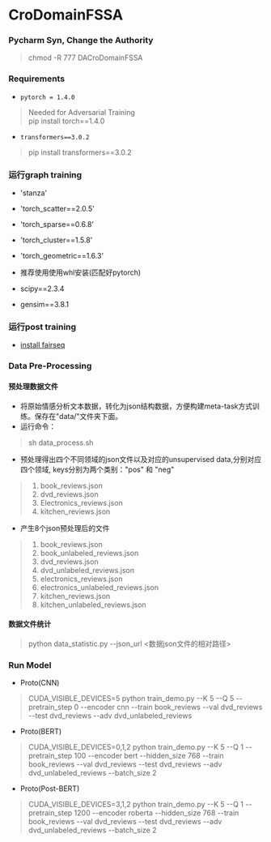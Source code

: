 # CroDomainFSSA

### Pycharm Syn, Change the Authority 
> chmod  -R 777 DACroDomainFSSA


### Requirements
* `pytorch = 1.4.0`  
> Needed for Adversarial Training \
> pip install torch==1.4.0
* `transformers==3.0.2`  
> pip install transformers==3.0.2

### 运行graph training 
* 'stanza'
* 'torch_scatter==2.0.5'
* 'torch_sparse==0.6.8'
* 'torch_cluster==1.5.8'
* 'torch_geometric==1.6.3'

* 推荐使用使用whl安装(匹配好pytorch)

* scipy==2.3.4
* gensim==3.8.1

### 运行post training
* [install fairseq](https://github.com/pytorch/fairseq)

### Data Pre-Processing
#### 预处理数据文件
* 将原始情感分析文本数据，转化为json结构数据，方便构建meta-task方式训练。保存在"data/"文件夹下面。
* 运行命令：
> sh data_process.sh
* 预处理得出四个不同领域的json文件以及对应的unsupervised data,分别对应四个领域, keys分别为两个类别："pos" 和 "neg"
> 1. book_reviews.json
> 2. dvd_reviews.json
> 3. Electronics_reviews.json
> 4. kitchen_reviews.json
* 产生8个json预处理后的文件
> 1. book_reviews.json
> 2. book_unlabeled_reviews.json
> 3. dvd_reviews.json
> 4. dvd_unlabeled_reviews.json
> 5. electronics_reviews.json
> 6. electronics_unlabeled_reviews.json
> 7. kitchen_reviews.json
> 8. kitchen_unlabeled_reviews.json

#### 数据文件统计
> python data_statistic.py --json_url <数据json文件的相对路径>


### Run Model
* Proto(CNN)
> CUDA_VISIBLE_DEVICES=5 python train_demo.py --K 5 --Q 5 --pretrain_step 0 --encoder cnn --train book_reviews  --val dvd_reviews --test dvd_reviews --adv dvd_unlabeled_reviews
* Proto(BERT)
> CUDA_VISIBLE_DEVICES=0,1,2 python train_demo.py --K 5 --Q 1 --pretrain_step 100 --encoder bert --hidden_size 768 --train book_reviews  --val dvd_reviews --test dvd_reviews --adv dvd_unlabeled_reviews --batch_size 2
* Proto(Post-BERT)
> CUDA_VISIBLE_DEVICES=3,1,2 python train_demo.py --K 5 --Q 1 --pretrain_step 1200 --encoder roberta --hidden_size 768 --train book_reviews  --val dvd_reviews --test dvd_reviews --adv dvd_unlabeled_reviews --batch_size 2
